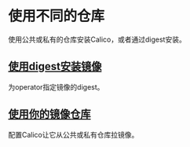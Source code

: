 # 使用不同的仓库

使用公共或私有的仓库安装Calico，或者通过digest安装。

## [使用digest安装镜像](01使用digest安装镜像.md)

为operator指定镜像的digest。

## [使用你的镜像仓库](02使用你的镜像仓库.md)

配置Calico让它从公共或私有仓库拉镜像。